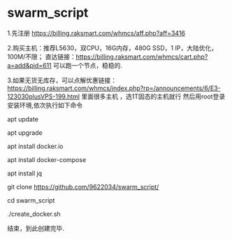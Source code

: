 # swarm_script
1.先注册 https://billing.raksmart.com/whmcs/aff.php?aff=3416

2.购买主机：推荐L5630，双CPU，16G内存，480G SSD，1 IP，大陆优化，100M/不限； 直达链接：https://billing.raksmart.com/whmcs/cart.php?a=add&pid=611 可以跑一个节点，稳稳的.

3.如果无货无库存，可以点解优惠链接：https://billing.raksmart.com/whmcs/index.php?rp=/announcements/6/E3-123030plusVPS-199.html 里面很多主机 ，选1T固态的主机就行 然后用root登录安装环境,依次执行如下命令

apt update

apt upgrade

apt install docker.io

apt install docker-compose

apt install jq

git clone https://github.com/9622034/swarm_script/

cd swarm_script

./create_docker.sh

结束，到此创建完毕.
